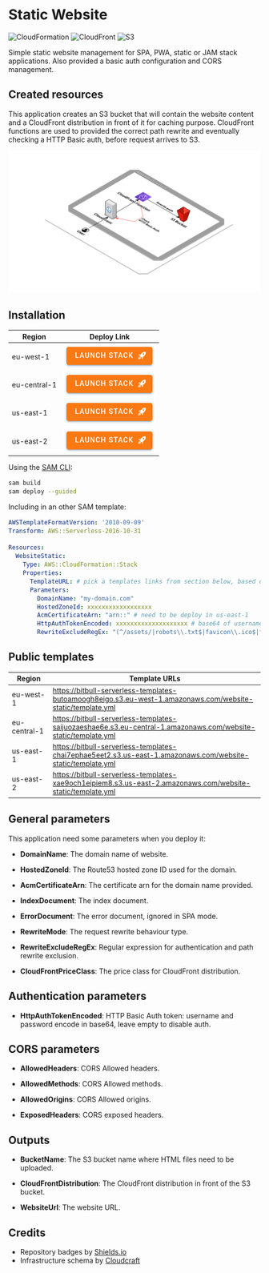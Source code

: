 # Static Website

![CloudFormation](https://img.shields.io/badge/-CloudFormation-%23FF4F8B)
![CloudFront](https://img.shields.io/badge/-CloudFront-%23A166FF)
![S3](https://img.shields.io/badge/-S3-%236BAE3E)

Simple static website management for SPA, PWA, static or JAM stack applications. Also provided a basic auth configuration and CORS management.

## Created resources

This application creates an S3 bucket that will contain the website content and a CloudFront distribution in front of it for caching purpose. CloudFront functions are used to provided the correct path rewrite and eventually checking a HTTP Basic auth, before request arrives to S3.

![Infrastructure Schema](./doc/schema.png)

## Installation

| Region       | Deploy Link |
| ------------ | ----------- |
| eu-west-1    | [![Launch Stack in region eu-west-1 ](./doc/button.png)](https://eu-west-1.console.aws.amazon.com/cloudformation/home#/stacks/create/review?templateURL=https://bitbull-serverless-templates-butoamoogh8eigo.s3.eu-west-1.amazonaws.com/website-static/template.yml&stackName=website-static) |
| eu-central-1 | [![Launch Stack in region eu-central-1](./doc/button.png)](https://eu-central-1.console.aws.amazon.com/cloudformation/home#/stacks/create/review?templateURL=https://bitbull-serverless-templates-saijuozaeshae6e.s3.eu-central-1.amazonaws.com/website-static/template.yml&stackName=website-static) |
| us-east-1    | [![Launch Stack in region us-east-1](./doc/button.png)](https://us-east-1.console.aws.amazon.com/cloudformation/home#/stacks/create/review?templateURL=https://bitbull-serverless-templates-chai7ephae5eet2.s3.us-east-1.amazonaws.com/website-static/template.yml&stackName=website-static) |
| us-east-2    | [![Launch Stack in region us-east-2](./doc/button.png)](https://us-east-2.console.aws.amazon.com/cloudformation/home#/stacks/create/review?templateURL=https://bitbull-serverless-templates-xae9och1eipiem8.s3.us-east-2.amazonaws.com/website-static/template.yml&stackName=website-static) |

Using the [SAM CLI](https://docs.aws.amazon.com/serverless-application-model/latest/developerguide/what-is-sam.html):
```bash
sam build
sam deploy --guided
```

Including in an other SAM template:
```yaml
AWSTemplateFormatVersion: '2010-09-09'
Transform: AWS::Serverless-2016-10-31

Resources:
  WebsiteStatic:
    Type: AWS::CloudFormation::Stack
    Properties:
      TemplateURL: # pick a templates links from section below, based on your region
      Parameters:
        DomainName: "my-domain.com"
        HostedZoneId: xxxxxxxxxxxxxxxxxx
        AcmCertificateArn: "arn::" # need to be deploy in us-east-1
        HttpAuthTokenEncoded: xxxxxxxxxxxxxxxxxxxx # base64 of username:password
        RewriteExcludeRegEx: "(^/assets/|robots\\.txt$|favicon\\.ico$|favicon\\.svg$)"
```

## Public templates

| Region       | Template URLs                                                                                                  |
| ------------ | -------------------------------------------------------------------------------------------------------------- |
| eu-west-1    | https://bitbull-serverless-templates-butoamoogh8eigo.s3.eu-west-1.amazonaws.com/website-static/template.yml    |
| eu-central-1 | https://bitbull-serverless-templates-saijuozaeshae6e.s3.eu-central-1.amazonaws.com/website-static/template.yml |
| us-east-1    | https://bitbull-serverless-templates-chai7ephae5eet2.s3.us-east-1.amazonaws.com/website-static/template.yml    |
| us-east-2    | https://bitbull-serverless-templates-xae9och1eipiem8.s3.us-east-2.amazonaws.com/website-static/template.yml    |

## General parameters

This application need some parameters when you deploy it:

- **DomainName**: The domain name of website.

- **HostedZoneId**: The Route53 hosted zone ID used for the domain.

- **AcmCertificateArn**: The certificate arn for the domain name provided.

- **IndexDocument**: The index document.

- **ErrorDocument**: The error document, ignored in SPA mode.

- **RewriteMode**: The request rewrite behaviour type.

- **RewriteExcludeRegEx**: Regular expression for authentication and path rewrite exclusion.

- **CloudFrontPriceClass**: The price class for CloudFront distribution.

## Authentication parameters

- **HttpAuthTokenEncoded**: HTTP Basic Auth token: username and password encode in base64, leave empty to disable auth.

## CORS parameters

- **AllowedHeaders**: CORS Allowed headers.

- **AllowedMethods**: CORS Allowed methods.

- **AllowedOrigins**: CORS Allowed origins.

- **ExposedHeaders**: CORS exposed headers.


## Outputs

- **BucketName**: The S3 bucket name where HTML files need to be uploaded.

- **CloudFrontDistribution**: The CloudFront distribution in front of the S3 bucket.

- **WebsiteUrl**: The website URL.

## Credits

- Repository badges by [Shields.io](https://shields.io/)
- Infrastructure schema by [Cloudcraft](https://www.cloudcraft.co/)
